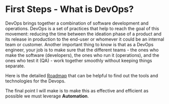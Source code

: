 # First Steps - What is DevOps?
DevOps brings together a combination of software development and operations. DevOps is a set of practices that help to reach the goal of this movement: reducing the time between the ideation phase of a product and its release in production to the end-user or whomever it could be an internal team or customer.
Another important thing to know is that as a DevOps engineer, your job is to make sure that the different teams - the ones who make the software (developers), the ones who run it (operations), and the ones who test it (QA) - work together smoothly without keeping things separate.


Here is the detailed [Roadmap](https://roadmap.sh/devops) that can be helpful to find out the tools and technologies for the Devops.

The final point I will make is to make this as effective and efficient as possible we must leverage **Automation**.